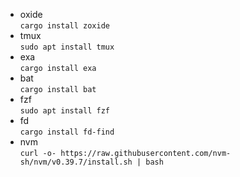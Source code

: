 * oxide  
```cargo install zoxide```
* tmux  
```sudo apt install tmux```
* exa  
```cargo install exa```
* bat  
```cargo install bat```
* fzf  
```sudo apt install fzf```
* fd  
```cargo install fd-find```
* nvm  
```curl -o- https://raw.githubusercontent.com/nvm-sh/nvm/v0.39.7/install.sh | bash```
